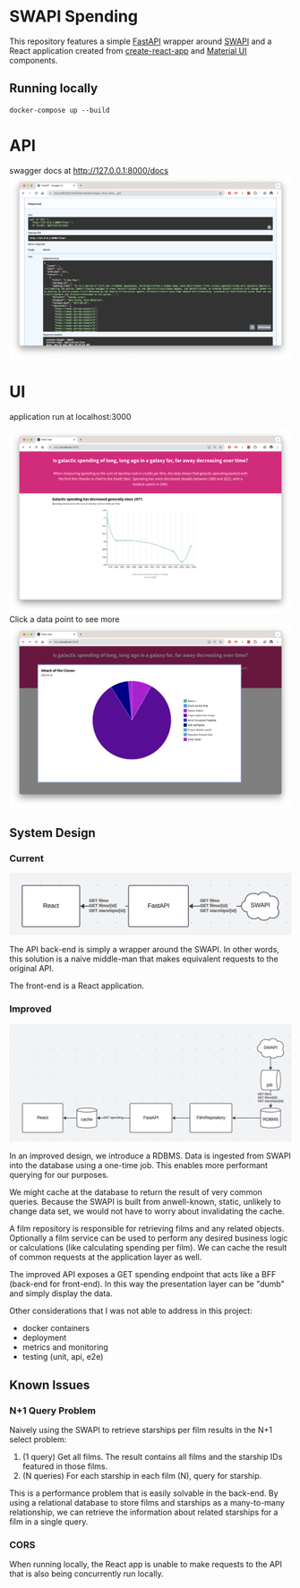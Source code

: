 # SWAPI Spending
This repository features a simple [FastAPI](https://fastapi.tiangolo.com/) wrapper around [SWAPI](https://swapi.dev/) and a React application created from [create-react-app](https://create-react-app.dev/) and [Material UI](https://mui.com/material-ui) components.

## Running locally
```
docker-compose up --build
```
# API
swagger docs at http://127.0.0.1:8000/docs
![Pie Chart](./screenshots/fastapi.png)


# UI
application run at localhost:3000

![Main Page](./screenshots/main.png)
Click a data point to see more
![Pie Chart](./screenshots/piechart.png)

## System Design
### Current
![Current Design](./screenshots/current_design.png)

The API back-end is simply a wrapper around the SWAPI.  In other words, this solution is a naive middle-man that makes equivalent requests to the original API.  

The front-end is a React application.

### Improved
![Improved Design](./screenshots/improved_design.png)

In an improved design, we introduce a RDBMS.  Data is ingested from SWAPI into the database using a one-time job.  This enables more performant querying for our purposes.

We might cache at the database to return the result of very common queries.  Because the SWAPI is built from anwell-known, static, unlikely to change data set, we would not have to worry about invalidating the cache.

A film repository is responsible for retrieving films and any related objects.  Optionally a film service can be used to perform any desired business logic or calculations (like calculating spending per film).  We can cache the result of common requests at the application layer as well.

The improved API exposes a GET spending endpoint that acts like a BFF (back-end for front-end).  In this way the presentation layer can be "dumb" and simply display the data.

Other considerations that I was not able to address in this project:
* docker containers
* deployment
* metrics and monitoring
* testing (unit, api, e2e)

## Known Issues
### N+1 Query Problem
Naively using the SWAPI to retrieve starships per film results in the N+1 select problem:

1. (1 query) Get all films.  The result contains all films and the starship IDs featured in those films.
2. (N queries) For each starship in each film (N), query for starship.

This is a performance problem that is easily solvable in the back-end.  By using a relational database to store films and starships as a many-to-many relationship, we can retrieve the information about related starships for a film in a single query.

### CORS
When running locally, the React app is unable to make requests to the API that is also being concurrently run locally.